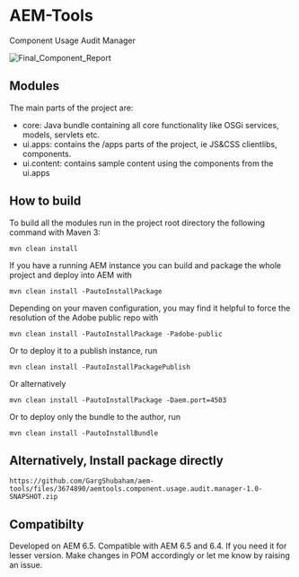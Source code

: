 # AEM-Tools
Component Usage Audit Manager

![Final_Component_Report](https://user-images.githubusercontent.com/33688281/65831446-0c141700-e2d7-11e9-9522-b2d735dae83f.gif)

## Modules

The main parts of the project are:
* core: Java bundle containing all core functionality like OSGi services, models, servlets etc.
* ui.apps: contains the /apps parts of the project, ie JS&CSS clientlibs, components.
* ui.content: contains sample content using the components from the ui.apps

## How to build

To build all the modules run in the project root directory the following command with Maven 3:

    mvn clean install

If you have a running AEM instance you can build and package the whole project and deploy into AEM with

    mvn clean install -PautoInstallPackage

Depending on your maven configuration, you may find it helpful to force the resolution of the Adobe public repo with

    mvn clean install -PautoInstallPackage -Padobe-public

Or to deploy it to a publish instance, run

    mvn clean install -PautoInstallPackagePublish

Or alternatively

    mvn clean install -PautoInstallPackage -Daem.port=4503

Or to deploy only the bundle to the author, run

    mvn clean install -PautoInstallBundle

## Alternatively, Install package directly
    https://github.com/GargShubaham/aem-tools/files/3674890/aemtools.component.usage.audit.manager-1.0-SNAPSHOT.zip

## Compatibilty
Developed on AEM 6.5.
Compatible with AEM 6.5 and 6.4.
If you need it for lesser version. Make changes in POM accordingly or let me know by raising an issue.

